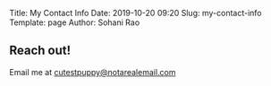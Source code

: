Title: My Contact Info
Date: 2019-10-20 09:20
Slug: my-contact-info
Template: page
Author: Sohani Rao
## Reach out!
Email me at cutestpuppy@notarealemail.com